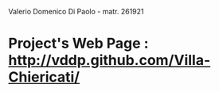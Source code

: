 Valerio Domenico Di Paolo - matr. 261921

Project's Web Page : http://vddp.github.com/Villa-Chiericati/
==================